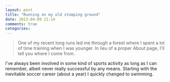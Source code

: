 ```yaml
---
layout: post
title: "Running on my old stomping ground"
date: 2013-04-09 21:14
comments: true
categories: 
---
```

> One of my recent long runs led me through a forest where I spent a lot of time training when I was younger. In lieu of a proper About page, I'll tell you where I come from.

I've always been involved in some kind of sports activity as long as I can remember, albeit never really successful by any means. Starting with the inevitable soccer career (about a year) I quickly changed to swimming.



 
